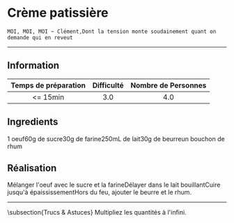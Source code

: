 # Crème patissière

`MOI, MOI, MOI ~ Clément,Dont la tension monte soudainement quant on demande qui en reveut`

---

## Information

| Temps de préparation  | Difficulté    | Nombre de Personnes |
|:---------------------:|:-------------:|:-------------------:|
| <= 15min            | 3.0  | 4.0        |

## Ingredients

1 oeuf60g de sucre30g de farine250mL de lait30g de beurreun bouchon de rhum

## Réalisation

Mélanger l'oeuf avec le sucre et la farineDélayer dans le lait bouillantCuire jusqu'à épaississementHors du feu, ajouter le beurre et le rhum.

---

\subsection{Trucs \& Astuces}
	Multipliez les quantités à l'infini.
